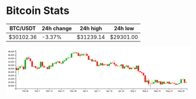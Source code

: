 # Bitcoin Stats

BTC/USDT|24h change|24h high|24h low|
|---|---|---|---|
|$30102.36|-3.37%|$31239.14|$29301.00|

<img src="./chart.svg">
